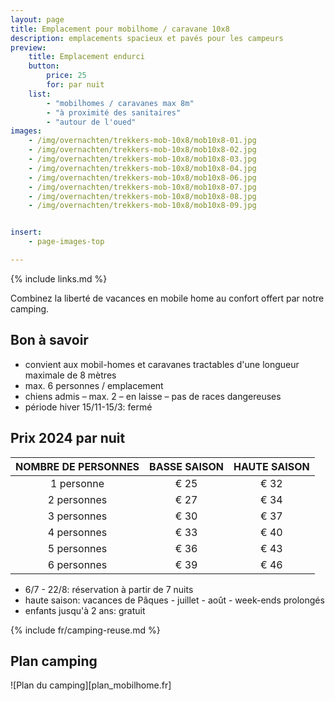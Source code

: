 ```yaml
---
layout: page
title: Emplacement pour mobilhome / caravane 10x8
description: emplacements spacieux et pavés pour les campeurs
preview:
    title: Emplacement endurci
    button:
        price: 25
        for: par nuit
    list:
        - "mobilhomes / caravanes max 8m"
        - "à proximité des sanitaires"
        - "autour de l'oued"
images:
    - /img/overnachten/trekkers-mob-10x8/mob10x8-01.jpg
    - /img/overnachten/trekkers-mob-10x8/mob10x8-02.jpg
    - /img/overnachten/trekkers-mob-10x8/mob10x8-03.jpg
    - /img/overnachten/trekkers-mob-10x8/mob10x8-04.jpg
    - /img/overnachten/trekkers-mob-10x8/mob10x8-06.jpg
    - /img/overnachten/trekkers-mob-10x8/mob10x8-07.jpg
    - /img/overnachten/trekkers-mob-10x8/mob10x8-08.jpg
    - /img/overnachten/trekkers-mob-10x8/mob10x8-09.jpg


insert:
    - page-images-top

---
```

{% include links.md %}

Combinez la liberté de vacances en mobile home au confort offert par notre camping.

## Bon à savoir

- convient aux mobil-homes et caravanes tractables d'une longueur maximale de 8 mètres
- max. 6 personnes / emplacement
- chiens admis – max. 2 – en laisse – pas de races dangereuses
- période hiver 15/11-15/3: fermé

## Prix 2024 par nuit

NOMBRE DE PERSONNES |BASSE SAISON |HAUTE SAISON
:------------------:|:-----------:|:-----------:|
1 personne          |€ 25         |€ 32
2 personnes         |€ 27         |€ 34
3 personnes         |€ 30         |€ 37
4 personnes         |€ 33         |€ 40
5 personnes         |€ 36         |€ 43
6 personnes         |€ 39         |€ 46


* 6/7 - 22/8: réservation à partir de 7 nuits
* haute saison: vacances de Pâques - juillet - août - week-ends prolongés
* enfants jusqu'à 2 ans: gratuit

{% include fr/camping-reuse.md %}


## Plan camping

![Plan du camping][plan_mobilhome.fr]
